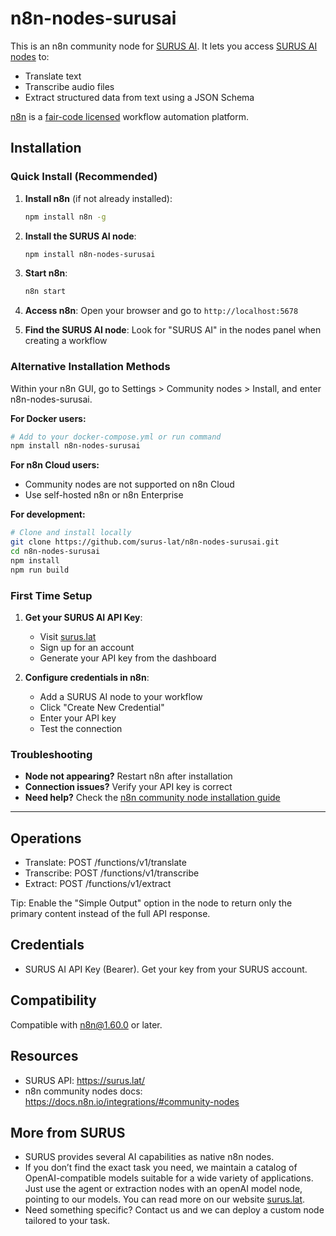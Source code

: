 # n8n-nodes-surusai

This is an n8n community node for [SURUS AI](/surus.lat/). It lets you access [SURUS AI nodes](https://surus.lat/ainodes) to:

- Translate text
- Transcribe audio files
- Extract structured data from text using a JSON Schema

[n8n](https://n8n.io/) is a [fair-code licensed](https://docs.n8n.io/sustainable-use-license/) workflow automation platform.

## Installation

### Quick Install (Recommended)

1. **Install n8n** (if not already installed):
   ```bash
   npm install n8n -g
   ```

2. **Install the SURUS AI node**:
   ```bash
   npm install n8n-nodes-surusai
   ```

3. **Start n8n**:
   ```bash
   n8n start
   ```

4. **Access n8n**: Open your browser and go to `http://localhost:5678`

5. **Find the SURUS AI node**: Look for "SURUS AI" in the nodes panel when creating a workflow

### Alternative Installation Methods

Within your n8n GUI, go to Settings > Community nodes > Install, and enter n8n-nodes-surusai. 

**For Docker users:**
```bash
# Add to your docker-compose.yml or run command
npm install n8n-nodes-surusai
```

**For n8n Cloud users:**
- Community nodes are not supported on n8n Cloud
- Use self-hosted n8n or n8n Enterprise

**For development:**
```bash
# Clone and install locally
git clone https://github.com/surus-lat/n8n-nodes-surusai.git
cd n8n-nodes-surusai
npm install
npm run build
```

### First Time Setup

1. **Get your SURUS AI API Key**:
   - Visit [surus.lat](https://surus.lat)
   - Sign up for an account
   - Generate your API key from the dashboard

2. **Configure credentials in n8n**:
   - Add a SURUS AI node to your workflow
   - Click "Create New Credential"
   - Enter your API key
   - Test the connection

### Troubleshooting

- **Node not appearing?** Restart n8n after installation
- **Connection issues?** Verify your API key is correct
- **Need help?** Check the [n8n community node installation guide](https://docs.n8n.io/integrations/community-nodes/installation/)

---

## Operations

- Translate: POST /functions/v1/translate
- Transcribe: POST /functions/v1/transcribe
- Extract: POST /functions/v1/extract

Tip: Enable the "Simple Output" option in the node to return only the primary content instead of the full API response.

## Credentials

- SURUS AI API Key (Bearer). Get your key from your SURUS account.

## Compatibility

Compatible with n8n@1.60.0 or later.

## Resources

- SURUS API: https://surus.lat/
- n8n community nodes docs: https://docs.n8n.io/integrations/#community-nodes

## More from SURUS

- SURUS provides several AI capabilities as native n8n nodes.
- If you don’t find the exact task you need, we maintain a catalog of OpenAI-compatible models suitable for a wide variety of applications. Just use the agent or extraction nodes with an openAI model node, pointing to our models. You can read more on our website [surus.lat](https://surus.lat).
- Need something specific? Contact us and we can deploy a custom node tailored to your task.
